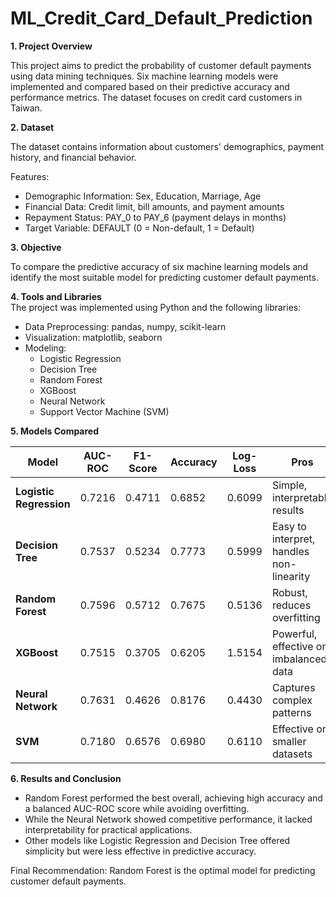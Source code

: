 # ML_Credit_Card_Default_Prediction

**1. Project Overview**  

This project aims to predict the probability of customer default payments using data mining techniques. Six machine learning models were implemented and compared based on their predictive accuracy and performance metrics. The dataset focuses on credit card customers in Taiwan.

**2. Dataset**  

The dataset contains information about customers' demographics, payment history, and financial behavior.  

Features:
- Demographic Information: Sex, Education, Marriage, Age
- Financial Data: Credit limit, bill amounts, and payment amounts
- Repayment Status: PAY_0 to PAY_6 (payment delays in months)
- Target Variable: DEFAULT (0 = Non-default, 1 = Default)

**3. Objective**  

To compare the predictive accuracy of six machine learning models and identify the most suitable model for predicting customer default payments.

**4. Tools and Libraries**  
The project was implemented using Python and the following libraries:  
- Data Preprocessing: pandas, numpy, scikit-learn
- Visualization: matplotlib, seaborn
- Modeling:
  - Logistic Regression
  - Decision Tree
  - Random Forest
  - XGBoost
  - Neural Network
  - Support Vector Machine (SVM)

**5. Models Compared**

| **Model**                | **AUC-ROC** | **F1-Score** | **Accuracy** | **Log-Loss** | **Pros**                              | **Cons**                               |
|--------------------------|-------------|-------------|-------------|-------------|---------------------------------------|---------------------------------------|
| **Logistic Regression**  | 0.7216      | 0.4711      | 0.6852      | 0.6099      | Simple, interpretable results         | Limited performance on complex data   |
| **Decision Tree**        | 0.7537      | 0.5234      | 0.7773      | 0.5999      | Easy to interpret, handles non-linearity | Prone to overfitting without pruning |
| **Random Forest**        | 0.7596      | 0.5712      | 0.7675      | 0.5136      | Robust, reduces overfitting           | Slower training for large datasets    |
| **XGBoost**              | 0.7515      | 0.3705      | 0.6205      | 1.5154      | Powerful, effective on imbalanced data| High complexity, longer tuning time   |
| **Neural Network**       | 0.7631      | 0.4626      | 0.8176      | 0.4430      | Captures complex patterns             | Requires more data and tuning         |
| **SVM**                  | 0.7180      | 0.6576      | 0.6980      | 0.6110      | Effective on smaller datasets         | Computationally expensive             |


**6. Results and Conclusion**  

- Random Forest performed the best overall, achieving high accuracy and a balanced AUC-ROC score while avoiding overfitting.
- While the Neural Network showed competitive performance, it lacked interpretability for practical applications.
- Other models like Logistic Regression and Decision Tree offered simplicity but were less effective in predictive accuracy.

Final Recommendation: Random Forest is the optimal model for predicting customer default payments.

